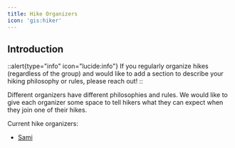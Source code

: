 ```yaml
---
title: Hike Organizers
icon: 'gis:hiker'
---
```


## Introduction

::alert{type="info" icon="lucide:info"}
If you regularly organize hikes (regardless of the group) and would like to add a section to describe your hiking philosophy or rules, please reach out!
::

Different organizers have different philosophies and rules. 
We would like to give each organizer some space to tell hikers what they can expect when they join one of their hikes.


Current hike organizers:
- [Sami](/hike-organizers/sami)